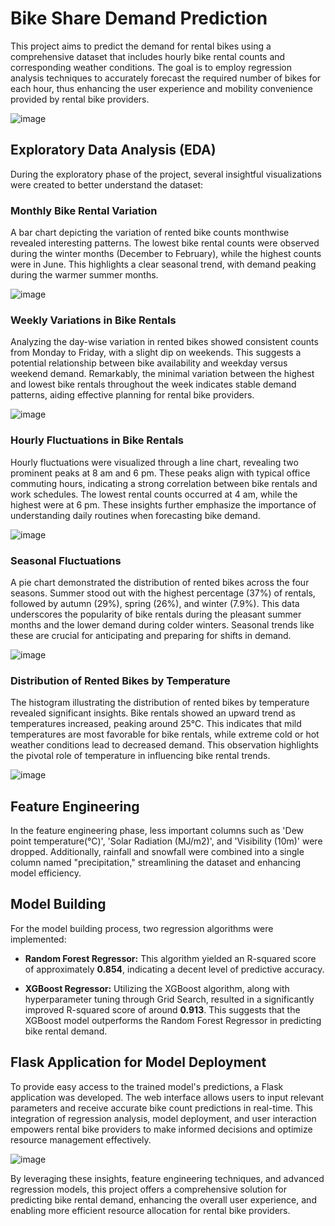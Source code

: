 # Bike Share Demand Prediction
This project aims to predict the demand for rental bikes using a comprehensive dataset that includes hourly bike rental counts and corresponding weather conditions. The goal is to employ regression analysis techniques to accurately forecast the required number of bikes for each hour, thus enhancing the user experience and mobility convenience provided by rental bike providers.

![image](https://github.com/mohd-arham-islam/Bike-Share/assets/111959286/4ad471ed-849c-4ae2-9949-41cd9e043eb4)

## Exploratory Data Analysis (EDA)
During the exploratory phase of the project, several insightful visualizations were created to better understand the dataset:

### Monthly Bike Rental Variation
A bar chart depicting the variation of rented bike counts monthwise revealed interesting patterns. The lowest bike rental counts were observed during the winter months (December to February), while the highest counts were in June. This highlights a clear seasonal trend, with demand peaking during the warmer summer months.

![image](https://github.com/mohd-arham-islam/Bike-Share/assets/111959286/0c8d67a5-ab93-41a9-a57c-303322b705a0)


### Weekly Variations in Bike Rentals
Analyzing the day-wise variation in rented bikes showed consistent counts from Monday to Friday, with a slight dip on weekends. This suggests a potential relationship between bike availability and weekday versus weekend demand. Remarkably, the minimal variation between the highest and lowest bike rentals throughout the week indicates stable demand patterns, aiding effective planning for rental bike providers.

![image](https://github.com/mohd-arham-islam/Bike-Share/assets/111959286/2cc0079d-7aa7-445b-a3bb-e5dfc138033b)


### Hourly Fluctuations in Bike Rentals
Hourly fluctuations were visualized through a line chart, revealing two prominent peaks at 8 am and 6 pm. These peaks align with typical office commuting hours, indicating a strong correlation between bike rentals and work schedules. The lowest rental counts occurred at 4 am, while the highest were at 6 pm. These insights further emphasize the importance of understanding daily routines when forecasting bike demand.

![image](https://github.com/mohd-arham-islam/Bike-Share/assets/111959286/b7ea167f-508d-4dad-9617-5bba9763c722)


### Seasonal Fluctuations
A pie chart demonstrated the distribution of rented bikes across the four seasons. Summer stood out with the highest percentage (37%) of rentals, followed by autumn (29%), spring (26%), and winter (7.9%). This data underscores the popularity of bike rentals during the pleasant summer months and the lower demand during colder winters. Seasonal trends like these are crucial for anticipating and preparing for shifts in demand.

![image](https://github.com/mohd-arham-islam/Bike-Share/assets/111959286/e6e2304e-4108-43e9-b99f-6c29ffd774b3)

### Distribution of Rented Bikes by Temperature
The histogram illustrating the distribution of rented bikes by temperature revealed significant insights. Bike rentals showed an upward trend as temperatures increased, peaking around 25°C. This indicates that mild temperatures are most favorable for bike rentals, while extreme cold or hot weather conditions lead to decreased demand. This observation highlights the pivotal role of temperature in influencing bike rental trends.

![image](https://github.com/mohd-arham-islam/Bike-Share/assets/111959286/9af7f1ab-7680-450d-ac56-d6804b0c1834)


## Feature Engineering
In the feature engineering phase, less important columns such as 'Dew point temperature(°C)', 'Solar Radiation (MJ/m2)', and 'Visibility (10m)' were dropped. Additionally, rainfall and snowfall were combined into a single column named "precipitation," streamlining the dataset and enhancing model efficiency.

## Model Building
For the model building process, two regression algorithms were implemented:

* **Random Forest Regressor:** This algorithm yielded an R-squared score of approximately **0.854**, indicating a decent level of predictive accuracy.

* **XGBoost Regressor:** Utilizing the XGBoost algorithm, along with hyperparameter tuning through Grid Search, resulted in a significantly improved R-squared score of around **0.913**. This suggests that the XGBoost model outperforms the Random Forest Regressor in predicting bike rental demand.

## Flask Application for Model Deployment
To provide easy access to the trained model's predictions, a Flask application was developed. The web interface allows users to input relevant parameters and receive accurate bike count predictions in real-time. This integration of regression analysis, model deployment, and user interaction empowers rental bike providers to make informed decisions and optimize resource management effectively.

![image](https://github.com/mohd-arham-islam/Bike-Share/assets/111959286/20497980-1131-450f-97aa-4d776ea54e80)


By leveraging these insights, feature engineering techniques, and advanced regression models, this project offers a comprehensive solution for predicting bike rental demand, enhancing the overall user experience, and enabling more efficient resource allocation for rental bike providers.

